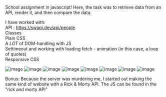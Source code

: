 School assignment in javascript!
Here, the task was to retrieve data from an API, render it, and then compare the data. 

I have worked with:<br>
API : https://swapi.dev/api/people <br>
Classes<br>
Plain CSS <br>
A *LOT* of DOM-handling with JS<br>
Settimeout and working with loading fetch - animation (in this case, a loop of quotes)<br>
Responsive CSS<br>

![image](https://user-images.githubusercontent.com/30622818/158669268-6f7a4f6d-1cc2-4941-a76f-ffbec876f60d.png)
![image](https://user-images.githubusercontent.com/30622818/158669632-b298750f-1871-4d4c-9018-e763d62ee635.png)
![image](https://user-images.githubusercontent.com/30622818/158640895-ead369ee-fea2-4ea5-9e00-68f4ad0117e4.png)
![image](https://user-images.githubusercontent.com/30622818/158640931-67b0a9cb-c2cb-4c37-abb8-2a6f8788f897.png)
![image](https://user-images.githubusercontent.com/30622818/158640985-964bf353-70fd-4af6-95ae-236623e35726.png)
![image](https://user-images.githubusercontent.com/30622818/158641174-47bfd6c1-5df0-4ddd-b170-32fa987acfcf.png)
![image](https://user-images.githubusercontent.com/30622818/158641209-1862c1c5-bb48-4fc7-9f1d-da54dbd325a6.png)
![image](https://user-images.githubusercontent.com/30622818/158641248-576f5141-5e47-46a0-b0f3-9e4de5c87a6c.png)

Bonus:
Because the server was murdering me, I started out making the same kind of website with a Rick & Morty API. The JS can be found in the "rick and morty API"

